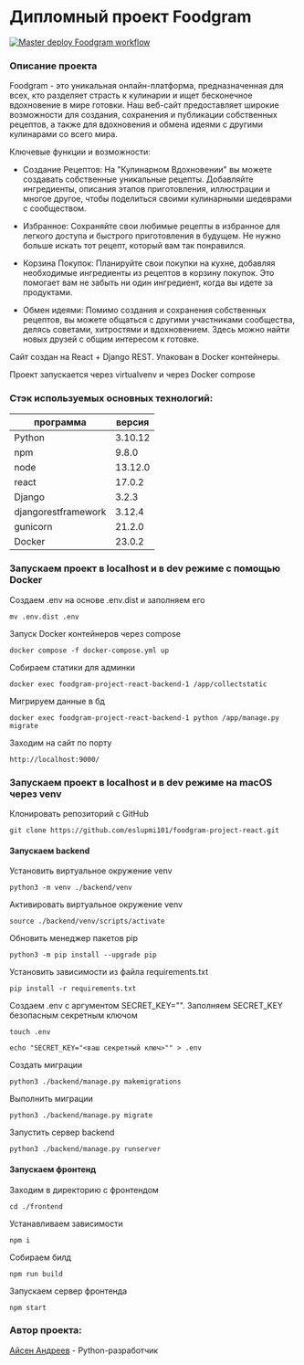 # Дипломный проект Foodgram
[![Master deploy Foodgram workflow](https://github.com/eslupmi101/foodgram-project-react/actions/workflows/master.yml/badge.svg?branch=master)](https://github.com/eslupmi101/foodgram-project-react/actions/workflows/master.yml)

### **Описание проекта**
Foodgram - это уникальная онлайн-платформа, предназначенная для всех, кто разделяет страсть к кулинарии и ищет бесконечное вдохновение в мире готовки. Наш веб-сайт предоставляет широкие возможности для создания, сохранения и публикации собственных рецептов, а также для вдохновения и обмена идеями с другими кулинарами со всего мира.

Ключевые функции и возможности:

- Создание Рецептов: На "Кулинарном Вдохновении" вы можете создавать собственные уникальные рецепты. Добавляйте ингредиенты, описания этапов приготовления, иллюстрации и многое другое, чтобы поделиться своими кулинарными шедеврами с сообществом.

- Избранное: Сохраняйте свои любимые рецепты в избранное для легкого доступа и быстрого приготовления в будущем. Не нужно больше искать тот рецепт, который вам так понравился.

- Корзина Покупок: Планируйте свои покупки на кухне, добавляя необходимые ингредиенты из рецептов в корзину покупок. Это помогает вам не забыть ни один ингредиент, когда вы идете за продуктами.

- Обмен идеями: Помимо создания и сохранения собственных рецептов, вы можете общаться с другими участниками сообщества, делясь советами, хитростями и вдохновением. Здесь можно найти новых друзей с общим интересом к готовке.

Сайт создан на React + Django REST. Упакован в Docker контейнеры.

Проект запускается через virtualvenv и через Docker compose

### **Стэк используемых основных технологий:**

| программа                     | версия |
|-------------------------------|--------|
| Python                        | 3.10.12|
| npm                           |  9.8.0 |
| node                          | 13.12.0 |
| react                         | 17.0.2 |
| Django                        | 3.2.3  |
| djangorestframework           | 3.12.4  |
| gunicorn                      | 21.2.0  |
| Docker                        | 23.0.2 | 


### **Запускаем проект в localhost и в dev режиме c помощью Docker**
Создаем .env на основе .env.dist и заполняем его
```
mv .env.dist .env
```

Запуск Docker контейнеров через compose
```
docker compose -f docker-compose.yml up
```

Собираем статики для админки
```
docker exec foodgram-project-react-backend-1 /app/collectstatic
```

Мигрируем данные в бд
```
docker exec foodgram-project-react-backend-1 python /app/manage.py migrate
```

Заходим на сайт по порту
```
http://localhost:9000/
```


### **Запускаем проект в localhost и в dev режиме на macOS через venv**
Клонировать репозиторий с GitHub
```
git clone https://github.com/eslupmi101/foodgram-project-react.git
```

#### **Запускаем backend**
Установить виртуальное окружение venv
```
python3 -m venv ./backend/venv
```

Aктивировать виртуальное окружение venv
```
source ./backend/venv/scripts/activate
```

Обновить менеджер пакетов pip
```
python3 -m pip install --upgrade pip
```

Установить зависимости из файла requirements.txt
```
pip install -r requirements.txt
```

Создаем .env с аргументом SECRET_KEY="".
Заполняем SECRET_KEY безопасным секретным ключом
```
touch .env

echo "SECRET_KEY="<ваш секретный ключ>"" > .env 
```

Создать миграции
```
python3 ./backend/manage.py makemigrations
```

Выполнить миграции
```
python3 ./backend/manage.py migrate
```

Запустить сервер backend
```
python3 ./backend/manage.py runserver
```

####  **Запускаем фронтенд**

Заходим в директорию с фронтендом
```
cd ./frontend
```

Устанавливаем зависимости
```
npm i
```

Собираем билд
```
npm run build
```

Запускаем сервер фронтенда
```
npm start
```
### **Автор проекта:**
[Айсен Андреев](https://github.com/eslupmi101) - Python-разработчик
